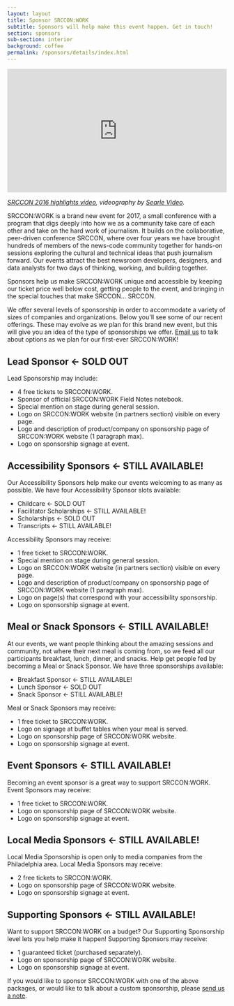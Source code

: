 ```yaml
---
layout: layout
title: Sponsor SRCCON:WORK
subtitle: Sponsors will help make this event happen. Get in touch!
section: sponsors
sub-section: interior
background: coffee
permalink: /sponsors/details/index.html
---
```

<style>.embed-container { position: relative; padding-bottom: 56.25%; height: 0; overflow: hidden; max-width: 100%; } .embed-container iframe, .embed-container object, .embed-container embed { position: absolute; top: 0; left: 0; width: 100%; height: 100%; }</style><div class='embed-container'><iframe src='https://player.vimeo.com/video/180221748' frameborder='0' webkitAllowFullScreen mozallowfullscreen allowFullScreen></iframe></div>
<p class="caption"><em><a href="https://vimeo.com/180221748">SRCCON 2016 highlights video</a>, videography by <a href="http://www.searlevideo.com/">Searle Video</a>.</em></p>

SRCCON:WORK is a brand new event for 2017, a small conference with a program that digs deeply into how we as a community take care of each other and take on the hard work of journalism. It builds on the collaborative, peer-driven conference SRCCON, where over four years we have brought hundreds of members of the news-code community together for hands-on sessions exploring the cultural and technical ideas that push journalism forward. Our events attract the best newsroom developers, designers, and data analysts for two days of thinking, working, and building together.

Sponsors help us make SRCCON:WORK unique and accessible by keeping our ticket price well below cost, getting people to the event, and bringing in the special touches that make SRCCON… SRCCON.

We offer several levels of sponsorship in order to accommodate a variety of sizes of companies and organizations. Below you'll see some of our recent offerings. These may evolve as we plan for this brand new event, but this will give you an idea of the type of sponsorships we offer. [Email us](mailto:dan@opennews.org) to talk about options as we plan for our first-ever SRCCON:WORK!

## Lead Sponsor <span class="muted">&larr; SOLD OUT</span>

Lead Sponsorship may include:

- 4 free tickets to SRCCON:WORK.
- Sponsor of official SRCCON:WORK Field Notes notebook.
- Special mention on stage during general session.
- Logo on SRCCON:WORK website (in partners section) visible on every page.
- Logo and description of product/company on sponsorship page of SRCCON:WORK website (1 paragraph max).
- Logo on sponsorship signage at event.

## Accessibility Sponsors <span class="muted">&larr; STILL AVAILABLE!</span>

Our Accessibility Sponsors help make our events welcoming to as many as possible. We have four Accessibility Sponsor slots available:

- Childcare <span class="muted">&larr; SOLD OUT</span>
- Facilitator Scholarships <span class="muted">&larr; STILL AVAILABLE!</span>
- Scholarships <span class="muted">&larr; SOLD OUT</span>
- Transcripts <span class="muted">&larr; STILL AVAILABLE!</span>

Accessibility Sponsors may receive:

- 1 free ticket to SRCCON:WORK.
- Special mention on stage during general session.
- Logo on SRCCON:WORK website (in partners section) visible on every page.
- Logo and description of product/company on sponsorship page of SRCCON:WORK website (1 paragraph max).
- Logo on page(s) that correspond with your accessibility sponsorship.
- Logo on sponsorship signage at event.

## Meal or Snack Sponsors <span class="muted">&larr; STILL AVAILABLE!</span>

At our events, we want people thinking about the amazing sessions and community, not where their next meal is coming from, so we feed all our participants breakfast, lunch, dinner, and snacks. Help get people fed by becoming a Meal or Snack Sponsor. We have three sponsorships available:

- Breakfast Sponsor <span class="muted">&larr; STILL AVAILABLE!</span>
- Lunch Sponsor <span class="muted">&larr; SOLD OUT</span>
- Snack Sponsor <span class="muted">&larr; STILL AVAILABLE!</span>

Meal or Snack Sponsors may receive:

- 1 free ticket to SRCCON:WORK.
- Logo on signage at buffet tables when your meal is served.
- Logo on sponsorship page of SRCCON:WORK website.
- Logo on sponsorship signage at event.

## Event Sponsors <span class="muted">&larr; STILL AVAILABLE!</span>

Becoming an event sponsor is a great way to support SRCCON:WORK. Event Sponsors may receive:

- 1 free ticket to SRCCON:WORK.
- Logo on sponsorship page of SRCCON:WORK website.
- Logo on sponsorship signage at event.

## Local Media Sponsors <span class="muted">&larr; STILL AVAILABLE!</span>

Local Media Sponsorship is open only to media companies from the Philadelphia area. Local Media Sponsors may receive:

- 2 free tickets to SRCCON:WORK.
- Logo on sponsorship page of SRCCON:WORK website.
- Logo on sponsorship signage at event.

## Supporting Sponsors <span class="muted">&larr; STILL AVAILABLE!</span>

Want to support SRCCON:WORK on a budget? Our Supporting Sponsorship level lets you help make it happen! Supporting Sponsors may receive:

- 1 guaranteed ticket (purchased separately).
- Logo on sponsorship page of SRCCON:WORK website.
- Logo on sponsorship signage at event.

If you would like to sponsor SRCCON:WORK with one of the above packages, or would like to talk about a custom sponsorship, please [send us a note](mailto:dan@opennews.org).
